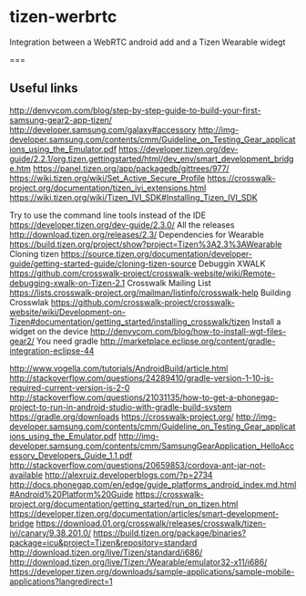 # tizen-werbrtc
Integration between a WebRTC android add and a Tizen Wearable widegt

=== 
## Useful links
http://denvycom.com/blog/step-by-step-guide-to-build-your-first-samsung-gear2-app-tizen/
http://developer.samsung.com/galaxy#accessory
http://img-developer.samsung.com/contents/cmm/Guideline_on_Testing_Gear_applications_using_the_Emulator.pdf
https://developer.tizen.org/dev-guide/2.2.1/org.tizen.gettingstarted/html/dev_env/smart_development_bridge.htm
https://panel.tizen.org/app/packagedb/gittrees/977/
https://wiki.tizen.org/wiki/Set_Active_Secure_Profile
https://crosswalk-project.org/documentation/tizen_ivi_extensions.html
https://wiki.tizen.org/wiki/Tizen_IVI_SDK#Installing_Tizen_IVI_SDK

Try to use the command line tools instead of the IDE https://developer.tizen.org/dev-guide/2.3.0/
All the releases http://download.tizen.org/releases/2.3/
Dependencies for Wearable https://build.tizen.org/project/show?project=Tizen%3A2.3%3AWearable
Cloning tizen https://source.tizen.org/documentation/developer-guide/getting-started-guide/cloning-tizen-source
Debuggin XWALK https://github.com/crosswalk-project/crosswalk-website/wiki/Remote-debugging-xwalk-on-Tizen-2.1
Crosswalk Mailing List https://lists.crosswalk-project.org/mailman/listinfo/crosswalk-help
Building Crosswlak https://github.com/crosswalk-project/crosswalk-website/wiki/Development-on-Tizen#documentation/getting_started/installing_crosswalk/tizen
Install a widget on the device http://denvycom.com/blog/how-to-install-wgt-files-gear2/
You need gradle http://marketplace.eclipse.org/content/gradle-integration-eclipse-44

http://www.vogella.com/tutorials/AndroidBuild/article.html
http://stackoverflow.com/questions/24289410/gradle-version-1-10-is-required-current-version-is-2-0
http://stackoverflow.com/questions/21031135/how-to-get-a-phonegap-project-to-run-in-android-studio-with-gradle-build-system
https://gradle.org/downloads
https://crosswalk-project.org/
http://img-developer.samsung.com/contents/cmm/Guideline_on_Testing_Gear_applications_using_the_Emulator.pdf
http://img-developer.samsung.com/contents/cmm/SamsungGearApplication_HelloAccessory_Developers_Guide_1.1.pdf
http://stackoverflow.com/questions/20659853/cordova-ant-jar-not-available
http://alexruiz.developerblogs.com/?p=2734
http://docs.phonegap.com/en/edge/guide_platforms_android_index.md.html#Android%20Platform%20Guide
https://crosswalk-project.org/documentation/getting_started/run_on_tizen.html
https://developer.tizen.org/documentation/articles/smart-development-bridge
https://download.01.org/crosswalk/releases/crosswalk/tizen-ivi/canary/9.38.201.0/
https://build.tizen.org/package/binaries?package=icu&project=Tizen&repository=standard
http://download.tizen.org/live/Tizen/standard/i686/
http://download.tizen.org/live/Tizen:/Wearable/emulator32-x11/i686/
https://developer.tizen.org/downloads/sample-applications/sample-mobile-applications?langredirect=1



